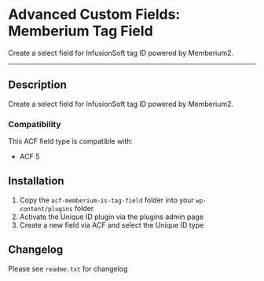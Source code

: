 # Advanced Custom Fields: Memberium Tag Field

Create a select field for InfusionSoft tag ID powered by Memberium2.

-----------------------

## Description

Create a select field for InfusionSoft tag ID powered by Memberium2.

### Compatibility

This ACF field type is compatible with:
* ACF 5

## Installation

1. Copy the `acf-memberium-is-tag-field` folder into your `wp-content/plugins` folder
2. Activate the Unique ID plugin via the plugins admin page
3. Create a new field via ACF and select the Unique ID type

## Changelog
Please see `readme.txt` for changelog
